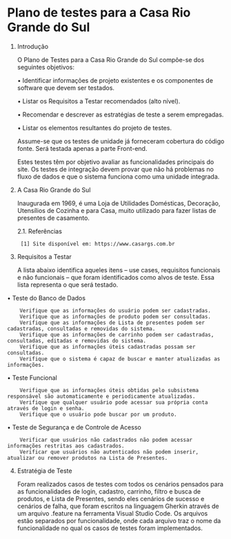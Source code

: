 # Plano de testes para a Casa Rio Grande do Sul

1. Introdução

    O Plano de Testes para a Casa Rio Grande do Sul compõe-se dos seguintes objetivos:
    
    •	Identificar informações de projeto existentes e os componentes de software que devem ser testados.
    
    •	Listar os Requisitos a Testar recomendados (alto nível).
    
    •	Recomendar e descrever as estratégias de teste a serem empregadas.
    
    •	Listar os elementos resultantes do projeto de testes.

    Assume-se que os testes de unidade já forneceram cobertura do código fonte. Será testada apenas a parte Front-end.

    Estes testes têm por objetivo avaliar as funcionalidades principais do site. Os testes de integração devem provar que não há problemas no fluxo de dados e que o sistema         funciona como uma unidade integrada.


2. A Casa Rio Grande do Sul
    
    Inaugurada em 1969, é uma Loja de Utilidades Domésticas, Decoração, Utensílios de Cozinha e para Casa, muito utilizado para fazer listas de presentes de casamento. 

    2.1. 	Referências

        [1] Site disponível em: https://www.casargs.com.br


3. Requisitos a Testar

    A lista abaixo identifica aqueles itens – use cases, requisitos funcionais e não funcionais – que foram identificados como alvos de teste. Essa lista representa o que será       testado. 
    
  •	Teste do Banco de Dados
  
        Verifique que as informações do usuário podem ser cadastradas.
        Verifique que as informações de produto podem ser consultadas.
        Verifique que as informações de Lista de presentes podem ser cadastradas, consultadas e removidas do sistema.
        Verifique que as informações de carrinho podem ser cadastradas, consultadas, editadas e removidas do sistema.
        Verifique que as informações úteis cadastradas possam ser consultadas.
        Verifique que o sistema é capaz de buscar e manter atualizadas as informações.
        
  •	Teste Funcional
  
        Verifique que as informações úteis obtidas pelo subsistema responsável são automaticamente e periodicamente atualizadas.
        Verifique que qualquer usuário pode acessar sua própria conta através de login e senha.
        Verifique que o usuário pode buscar por um produto.


  •	Teste de Segurança e de Controle de Acesso
  
        Verificar que usuários não cadastrados não podem acessar informações restritas aos cadastrados.
        Verificar que usuários não autenticados não podem inserir, atualizar ou remover produtos na Lista de Presentes.
        
4. Estratégia de Teste

    Foram realizados casos de testes com todos os cenários pensados para as funcionalidades de login, cadastro, carrinho, filtro e busca de produtos, e Lista de Presentes, sendo     eles cenários de sucesso e cenários de falha, que foram escritos na linguagem Gherkin através de um arquivo .feature na ferramenta Visual Studio Code. Os arquivos estão         separados por funcionalidade, onde cada arquivo traz o nome da funcionalidade no qual os casos de testes foram implementados.


